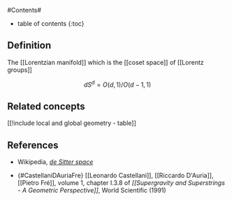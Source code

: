 
#Contents#
* table of contents
{:toc}

## Definition

The [[Lorentzian manifold]] which is the [[coset space]] of [[Lorentz groups]]

$$
  dS^d = O(d,1)/O(d-1,1)
$$


## Related concepts

[[!include local and global geometry - table]]


## References

* Wikipedia, _[de Sitter space](http://en.wikipedia.org/wiki/De_Sitter_space)_

* {#CastellaniDAuriaFre} [[Leonardo Castellani]], [[Riccardo D'Auria]], [[Pietro Fré]], volume 1, chapter I.3.8 of _[[Supergravity and Superstrings - A Geometric Perspective]]_, World Scientific (1991)

